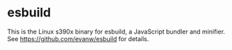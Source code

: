 # esbuild

This is the Linux s390x binary for esbuild, a JavaScript bundler and minifier. See https://github.com/evanw/esbuild for details.
